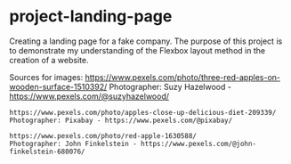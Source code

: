 # project-landing-page
Creating a landing page for a fake company. The purpose of this project is to demonstrate my understanding of the Flexbox layout method in the creation of a website. 

Sources for images:
    https://www.pexels.com/photo/three-red-apples-on-wooden-surface-1510392/
    Photographer: Suzy Hazelwood - https://www.pexels.com/@suzyhazelwood/

    https://www.pexels.com/photo/apples-close-up-delicious-diet-209339/
    Photographer: Pixabay - https://www.pexels.com/@pixabay/

    https://www.pexels.com/photo/red-apple-1630588/
    Photographer: John Finkelstein - https://www.pexels.com/@john-finkelstein-680076/